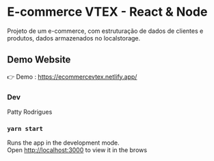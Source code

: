 # E-commerce VTEX - React & Node

Projeto de um e-commerce, com estruturação de dados de clientes e produtos, dados armazenados no localstorage.

## Demo Website

👉 Demo : https://ecommercevtex.netlify.app/

### Dev

Patty Rodrigues 


### `yarn start`

Runs the app in the development mode.\
Open [http://localhost:3000](http://localhost:3000) to view it in the brows